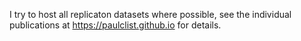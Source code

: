 I try to host all replicaton datasets where possible, see the individual publications at https://paulclist.github.io for details.  

